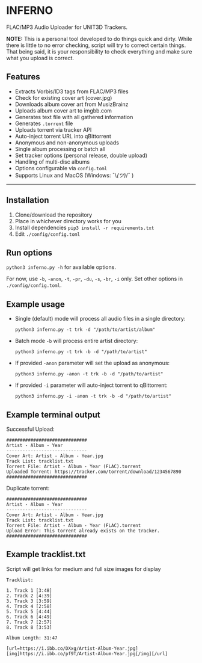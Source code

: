 # INFERNO
FLAC/MP3 Audio Uploader for UNIT3D Trackers.


**NOTE:** This is a personal tool developed to do things quick and dirty. While there is little to no error checking, script will try to correct certain things. That being said, it is your responsibility to check everything and make sure what you upload is correct.


## Features

* Extracts Vorbis/ID3 tags from FLAC/MP3 files
* Check for existing cover art (cover.jpg)
* Downloads album cover art from MusizBrainz
* Uploads album cover art to imgbb.com
* Generates text file with all gathered information
* Generates `.torrent` file
* Uploads torrent via tracker API
* Auto-inject torrent URL into qBittorrent
* Anonymous and non-anonymous uploads
* Single album processing or batch all
* Set tracker options (personal release, double upload)
* Handling of multi-disc albums
* Options configurable via `config.toml`
* Supports Linux and MacOS (Windows: ¯\\_(ツ)_/¯ )

---

## Installation

1. Clone/download the repository
2. Place in whichever directory works for you
3. Install dependencies `pip3 install -r requirements.txt`
4. Edit `./config/config.toml`


## Run options

`python3 inferno.py -h` for available options.

For now, use `-b`, `-anon`, `-t`, `-pr`, `-du`, `-s`, `-br`, `-i` only. Set other options in `./config/config.toml`.

## Example usage

* Single (default) mode will process all audio files in a single directory:

  `python3 inferno.py -t trk -d "/path/to/artist/album"`

* Batch mode `-b` will process entire artist directory:

  `python3 inferno.py -t trk -b -d "/path/to/artist"`

* If provided `-anon` parameter will set the upload as anonymous:

  `python3 inferno.py -anon -t trk -b -d "/path/to/artist"`

* If provided `-i` parameter will auto-inject torrent to qBittorrent:

  `python3 inferno.py -i -anon -t trk -b -d "/path/to/artist"`

## Example terminal output

Successful Upload:
```
##############################
Artist - Album - Year
------------------------------
Cover Art: Artist - Album - Year.jpg
Track List: tracklist.txt
Torrent File: Artist - Album - Year (FLAC).torrent
Uploaded Torrent: https://tracker.com/torrent/download/1234567890
##############################
```
Duplicate torrent:
```
##############################
Artist - Album - Year
------------------------------
Cover Art: Artist - Album - Year.jpg
Track List: tracklist.txt
Torrent File: Artist - Album - Year (FLAC).torrent
Upload Error: This torrent already exists on the tracker.
##############################
```

## Example tracklist.txt

Script will get links for medium and full size images for display

```
Tracklist:

1. Track 1 [3:48]
2. Track 2 [4:39]
3. Track 3 [3:59]
4. Track 4 [2:58]
5. Track 5 [4:44]
6. Track 6 [4:49]
7. Track 7 [2:57]
8. Track 8 [3:53]

Album Length: 31:47

[url=https://i.ibb.co/DXxg/Artist-Album-Year.jpg][img]https://i.ibb.co/pf9T/Artist-Album-Year.jpg[/img][/url]
```
